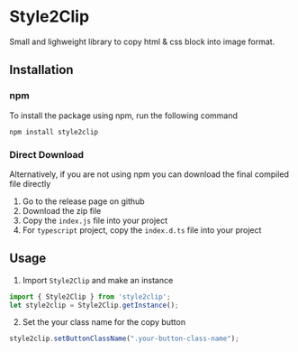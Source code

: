 # Style2Clip

Small and lighweight library to copy html & css block into image format. 

## Installation

### npm

To install the package using npm, run the following command
```
npm install style2clip
```

### Direct Download

Alternatively, if you are not using npm you can download the final compiled file directly

1. Go to the release page on github
2. Download the zip file
4. Copy the `index.js` file into your project
5. For `typescript` project, copy the `index.d.ts` file into your project

## Usage

1. Import `Style2Clip` and make an instance
```typescript
import { Style2Clip } from 'style2clip';
let style2clip = Style2Clip.getInstance();
```
2. Set the your class name for the copy button
```typescript
style2clip.setButtonClassName(".your-button-class-name");
```
